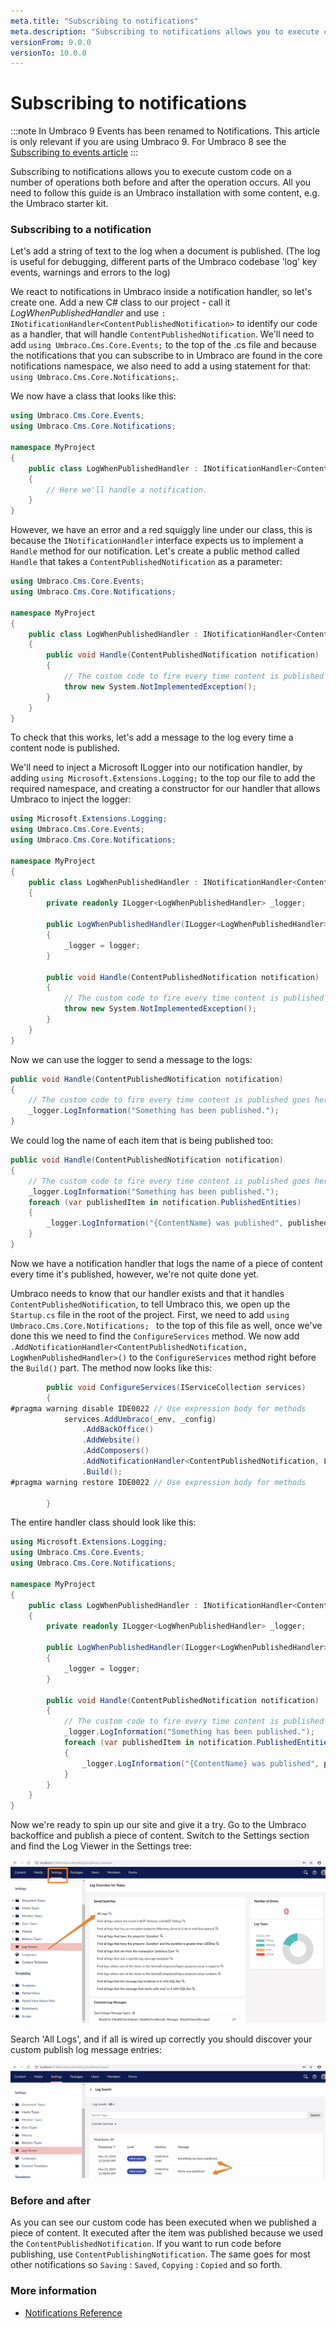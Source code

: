 ```yaml
---
meta.title: "Subscribing to notifications"
meta.description: "Subscribing to notifications allows you to execute custom code on a number of operations both before and after the operation occurs"
versionFrom: 9.0.0
versionTo: 10.0.0
---
```


# Subscribing to notifications

:::note
In Umbraco 9 Events has been renamed to Notifications. This article is only relevant if you are using Umbraco 9. 
For Umbraco 8 see the [Subscribing to events article](../Subscribing-To-Events)
:::

Subscribing to notifications allows you to execute custom code on a number of operations both before and after the operation occurs. All you need to follow this guide is an Umbraco installation with some content, e.g. the Umbraco starter kit.

### Subscribing to a notification
Let's add a string of text to the log when a document is published. (The log is useful for debugging, different parts of the Umbraco codebase 'log' key events, warnings and errors to the log)

We react to notifications in Umbraco inside a notification handler, so let's create one. Add a new C# class to our project - call it *LogWhenPublishedHandler* and use `: INotificationHandler<ContentPublishedNotification>` to identify our code as a handler, that will handle `ContentPublishedNotification`. We'll need to add `using Umbraco.Cms.Core.Events;` to the top of the .cs file and because the notifications that you can subscribe to in Umbraco are found in the core notifications namespace, we also need to add a using statement for that: `using Umbraco.Cms.Core.Notifications;`.

We now have a class that looks like this:

```c#
using Umbraco.Cms.Core.Events;
using Umbraco.Cms.Core.Notifications;

namespace MyProject
{
    public class LogWhenPublishedHandler : INotificationHandler<ContentPublishedNotification>
    {
        // Here we'll handle a notification.
    }
}
```

However, we have an error and a red squiggly line under our class, this is because the `INotificationHandler` interface expects us to implement a `Handle` method for our notification. Let's create a public method called `Handle` that takes a `ContentPublishedNotification` as a parameter:

```c#
using Umbraco.Cms.Core.Events;
using Umbraco.Cms.Core.Notifications;

namespace MyProject
{
    public class LogWhenPublishedHandler : INotificationHandler<ContentPublishedNotification>
    {
        public void Handle(ContentPublishedNotification notification)
        {
            // The custom code to fire every time content is published goes here!
            throw new System.NotImplementedException();
        }
    }
}
```

To check that this works, let's add a message to the log every time a content node is published.

We'll need to inject a Microsoft ILogger into our notification handler, by adding `using Microsoft.Extensions.Logging;` to the top our file to add the required namespace, and creating a constructor for our handler that allows Umbraco to inject the logger:

```C#
using Microsoft.Extensions.Logging;
using Umbraco.Cms.Core.Events;
using Umbraco.Cms.Core.Notifications;

namespace MyProject
{
    public class LogWhenPublishedHandler : INotificationHandler<ContentPublishedNotification>
    {
        private readonly ILogger<LogWhenPublishedHandler> _logger;

        public LogWhenPublishedHandler(ILogger<LogWhenPublishedHandler> logger)
        {
            _logger = logger;
        }
        
        public void Handle(ContentPublishedNotification notification)
        {
            // The custom code to fire every time content is published goes here!
            throw new System.NotImplementedException();
        }
    }
}
```

Now we can use the logger to send a message to the logs:

```C#
public void Handle(ContentPublishedNotification notification)
{
    // The custom code to fire every time content is published goes here!
    _logger.LogInformation("Something has been published.");
}
```

We could log the name of each item that is being published too:
```C#
public void Handle(ContentPublishedNotification notification)
{
    // The custom code to fire every time content is published goes here!
    _logger.LogInformation("Something has been published.");
    foreach (var publishedItem in notification.PublishedEntities)
    {
        _logger.LogInformation("{ContentName} was published", publishedItem.Name);
    }
}
```

Now we have a notification handler that logs the name of a piece of content every time it's published, however, we're not quite done yet.

Umbraco needs to know that our handler exists and that it handles `ContentPublishedNotification`, to tell Umbraco this, we open up the `Startup.cs` file in the root of the project. First, we need to add `using Umbraco.Cms.Core.Notifications;
` to the top of this file as well, once we've done this we need to find the `ConfigureServices` method. We now add `.AddNotificationHandler<ContentPublishedNotification, LogWhenPublishedHandler>()` to the `ConfigureServices` method right before the `Build()` part. The method now looks like this:

```c#
        public void ConfigureServices(IServiceCollection services)
        {
#pragma warning disable IDE0022 // Use expression body for methods
            services.AddUmbraco(_env, _config)
                .AddBackOffice()             
                .AddWebsite()
                .AddComposers()
                .AddNotificationHandler<ContentPublishedNotification, LogWhenPublishedHandler>()
                .Build();
#pragma warning restore IDE0022 // Use expression body for methods

        }
```

The entire handler class should look like this:

```csharp
using Microsoft.Extensions.Logging;
using Umbraco.Cms.Core.Events;
using Umbraco.Cms.Core.Notifications;

namespace MyProject
{
    public class LogWhenPublishedHandler : INotificationHandler<ContentPublishedNotification>
    {
        private readonly ILogger<LogWhenPublishedHandler> _logger;

        public LogWhenPublishedHandler(ILogger<LogWhenPublishedHandler> logger)
        {
            _logger = logger;
        }
        
        public void Handle(ContentPublishedNotification notification)
        {
            // The custom code to fire every time content is published goes here!
            _logger.LogInformation("Something has been published.");
            foreach (var publishedItem in notification.PublishedEntities)
            {
                _logger.LogInformation("{ContentName} was published", publishedItem.Name);
            }
        }
    }
}
```

Now we're ready to spin up our site and give it a try. Go to the Umbraco backoffice and publish a piece of content. Switch to the Settings section and find the Log Viewer in the Settings tree:

![Log Viewer](images/log-viewer.png)

Search 'All Logs', and if all is wired up correctly you should discover your custom publish log message entries:

![Messages in Log](images/log-messages.png)

### Before and after
As you can see our custom code has been executed when we published a piece of content. It executed after the item was published because we used the `ContentPublishedNotification`. If you want to run code before publishing, use `ContentPublishingNotification`. The same goes for most other notifications so `Saving` : `Saved`, `Copying` : `Copied` and so forth.

### More information
- [Notifications Reference](../../../Reference/Notifications/)
